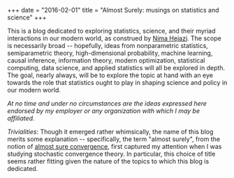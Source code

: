 +++
date = "2016-02-01"
title = "Almost Surely: musings on statistics and science"
+++

This is a blog dedicated to exploring statistics, science, and their myriad
interactions in our modern world, as construed by [Nima
Hejazi](http://nimahejazi.org). The scope is necessarily broad -- hopefully,
ideas from nonparametric statistics, semiparametric theory, high-dimensional
probability, machine learning, causal inference, information theory, modern
optimization, statistical computing, data science, and applied statistics will
all be explored in depth. The goal, nearly always, will be to explore the topic
at hand with an eye towards the role that statistics ought to play in shaping
science and policy in our modern world.

_At no time and under no circumstances are the ideas expressed here endorsed by
my employer or any organization with which I may be affiliated._

_Trivialities_: Though it emerged rather whimsically, the name of this blog
merits some explanation -- specifically, the term "almost surely", from the
notion of [almost sure
convergence](https://en.wikipedia.org/wiki/Convergence_of_random_variables#Almost_sure_convergence),
first captured my attention when I was studying stochastic convergence theory.
In particular, this choice of title seems rather fitting given the nature of the
topics to which this blog is dedicated.

